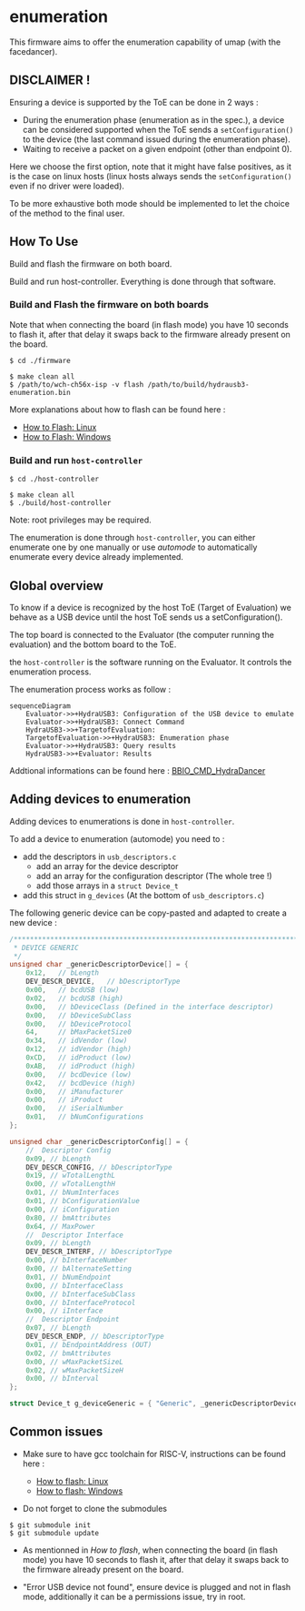 # enumeration

This firmware aims to offer the enumeration capability of umap (with the facedancer).


## DISCLAIMER !

Ensuring a device is supported by the ToE can be done in 2 ways :
- During the enumeration phase (enumeration as in the spec.), a device can be
  considered supported when the ToE sends a `setConfiguration()` to the device
  (the last command issued during the enumeration phase).
- Waiting to receive a packet on a given endpoint (other than endpoint 0).

Here we choose the first option, note that it might have false positives, as it
is the case on linux hosts (linux hosts always sends the `setConfiguration()`
even if no driver were loaded).

To be more exhaustive both mode should be implemented to let the choice of the
method to the final user.


## How To Use

Build and flash the firmware on both board.

Build and run host-controller. Everything is done through that software.


### Build and Flash the firmware on both boards

Note that when connecting the board (in flash mode) you have 10 seconds to
flash it, after that delay it swaps back to the firmware already present on the
board.

```
$ cd ./firmware

$ make clean all
$ /path/to/wch-ch56x-isp -v flash /path/to/build/hydrausb3-enumeration.bin
```
More explanations about how to flash can be found here :
* [How to Flash: Linux  ](https://github.com/hydrausb3/hydrausb3_fw/wiki/how-to-build-flash-and-use-examples-on-linux)
* [How to Flash: Windows](https://github.com/hydrausb3/hydrausb3_fw/wiki/how-to-build-flash-and-use-examples-on-windows)

### Build and run `host-controller`
```
$ cd ./host-controller

$ make clean all
$ ./build/host-controller
```
Note: root privileges may be required.

The enumeration is done through `host-controller`, you can either enumerate one
by one manually or use _automode_ to automatically enumerate every device
already implemented.


## Global overview

To know if a device is recognized by the host ToE (Target of Evaluation) we
behave as a USB device until the host ToE sends us a setConfiguration().

The top board is connected to the Evaluator (the computer running the
evaluation) and the bottom board to the ToE.

the `host-controller` is the software running on the Evaluator. It controls the
enumeration process.

The enumeration process works as follow :
```mermaid
sequenceDiagram
    Evaluator->>+HydraUSB3: Configuration of the USB device to emulate
    Evaluator->>+HydraUSB3: Connect Command
    HydraUSB3->>+TargetofEvaluation:  
    TargetofEvaluation->>+HydraUSB3: Enumeration phase
    Evaluator->>+HydraUSB3: Query results
    HydraUSB3->>+Evaluator: Results
```
<!---![architecture-diagram](architecture-diagram.png)--->


Addtional informations can be found here :
[BBIO_CMD_HydraDancer](https://github.com/hydrausb3/HydraDancer/blob/main/docs/BBIO_CMD_HydraDancer.md)


## Adding devices to enumeration

Adding devices to enumerations is done in `host-controller`.

To add a device to enumeration (automode) you need to :
- add the descriptors in `usb_descriptors.c`
    - add an array for the device descriptor
    - add an array for the configuration descriptor (The whole tree !)
    - add those arrays in a `struct Device_t`
- add this struct in `g_devices` (At the bottom of `usb_descriptors.c`)

The following generic device can be copy-pasted and adapted to create a new device :
```C
/*******************************************************************************
 * DEVICE GENERIC
 */
unsigned char _genericDescriptorDevice[] = {
    0x12,   // bLength
    DEV_DESCR_DEVICE,   // bDescriptorType
    0x00,   // bcdUSB (low)
    0x02,   // bcdUSB (high)
    0x00,   // bDeviceClass (Defined in the interface descriptor)
    0x00,   // bDeviceSubClass
    0x00,   // bDeviceProtocol
    64,     // bMaxPacketSize0
    0x34,   // idVendor (low)
    0x12,   // idVendor (high)
    0xCD,   // idProduct (low)
    0xAB,   // idProduct (high)
    0x00,   // bcdDevice (low)
    0x42,   // bcdDevice (high)
    0x00,   // iManufacturer
    0x00,   // iProduct
    0x00,   // iSerialNumber
    0x01,   // bNumConfigurations
};

unsigned char _genericDescriptorConfig[] = {
    //  Descriptor Config
	0x09, // bLength
	DEV_DESCR_CONFIG, // bDescriptorType
	0x19, // wTotalLengthL
	0x00, // wTotalLengthH
	0x01, // bNumInterfaces
	0x01, // bConfigurationValue
	0x00, // iConfiguration
	0x80, // bmAttributes
	0x64, // MaxPower
    //  Descriptor Interface
	0x09, // bLength
	DEV_DESCR_INTERF, // bDescriptorType
	0x00, // bInterfaceNumber
	0x00, // bAlternateSetting
	0x01, // bNumEndpoint
	0x00, // bInterfaceClass
	0x00, // bInterfaceSubClass
	0x00, // bInterfaceProtocol
	0x00, // iInterface
    //  Descriptor Endpoint
	0x07, // bLength
	DEV_DESCR_ENDP, // bDescriptorType
	0x01, // bEndpointAddress (OUT)
	0x02, // bmAttributes
	0x00, // wMaxPacketSizeL
	0x02, // wMaxPacketSizeH
	0x00, // bInterval
};

struct Device_t g_deviceGeneric = { "Generic", _genericDescriptorDevice, _genericDescriptorConfig, NULL };
```


## Common issues

- Make sure to have gcc toolchain for RISC-V, instructions can be found here :
    * [How to flash: Linux  ](https://github.com/hydrausb3/hydrausb3_fw/wiki/how-to-build-flash-and-use-examples-on-linux)
    * [How to flash: Windows](https://github.com/hydrausb3/hydrausb3_fw/wiki/how-to-build-flash-and-use-examples-on-windows)

- Do not forget to clone the submodules
```
$ git submodule init
$ git submodule update
```

- As mentionned in _How to flash_, when connecting the board (in flash mode)
  you have 10 seconds to flash it, after that delay it swaps back to the
  firmware already present on the board.

- "Error USB device not found", ensure device is plugged and not in flash mode, additionally it can be a permissions issue, try in root.




